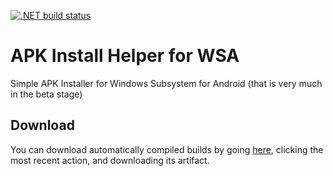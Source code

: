 [![.NET build status](https://github.com/JosephM101/APKInstallerForWSA/actions/workflows/dotnet.yml/badge.svg)](https://github.com/JosephM101/APKInstallerForWSA/actions/workflows/dotnet.yml)

# APK Install Helper for WSA
Simple APK Installer for Windows Subsystem for Android (that is very much in the beta stage)


## Download
You can download automatically compiled builds by going [here](https://github.com/JosephM101/APKInstallerForWSA/actions?query=is%3Asuccess+branch%3Amain), clicking the most recent action, and downloading its artifact.

